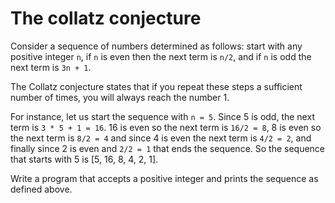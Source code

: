# The collatz conjecture

Consider a sequence of numbers determined as follows: start with any positive integer `n`, if `n` is even then the next term is `n/2`, and if `n` is odd the next term is `3n + 1`.  

The Collatz conjecture states that if you repeat these steps a sufficient number of times, you will always reach the number 1. 

For instance, let us start the sequence with `n = 5`. Since 5 is odd, the next term is `3 * 5 + 1 = 16`. 16 is even so the next term is `16/2 = 8`, 8 is even so the next term is `8/2 = 4` and since 4 is even the next term is `4/2 = 2`, and finally since 2 is even and `2/2 = 1` that ends the sequence. So the sequence that starts with 5 is [5, 16, 8, 4, 2, 1].

Write a program that accepts a positive integer and prints the sequence as defined above.